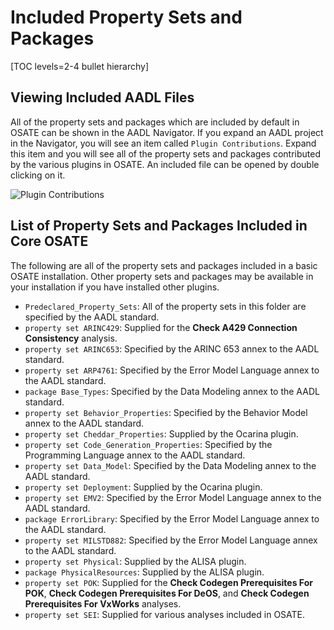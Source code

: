 <!--
Copyright (c) 2004-2024 Carnegie Mellon University and others. (see Contributors file). 
All Rights Reserved.

NO WARRANTY. ALL MATERIAL IS FURNISHED ON AN "AS-IS" BASIS. CARNEGIE MELLON UNIVERSITY MAKES NO WARRANTIES OF ANY
KIND, EITHER EXPRESSED OR IMPLIED, AS TO ANY MATTER INCLUDING, BUT NOT LIMITED TO, WARRANTY OF FITNESS FOR PURPOSE
OR MERCHANTABILITY, EXCLUSIVITY, OR RESULTS OBTAINED FROM USE OF THE MATERIAL. CARNEGIE MELLON UNIVERSITY DOES NOT
MAKE ANY WARRANTY OF ANY KIND WITH RESPECT TO FREEDOM FROM PATENT, TRADEMARK, OR COPYRIGHT INFRINGEMENT.

This program and the accompanying materials are made available under the terms of the Eclipse Public License 2.0
which is available at https://www.eclipse.org/legal/epl-2.0/
SPDX-License-Identifier: EPL-2.0

Created, in part, with funding and support from the United States Government. (see Acknowledgments file).

This program includes and/or can make use of certain third party source code, object code, documentation and other
files ("Third Party Software"). The Third Party Software that is used by this program is dependent upon your system
configuration. By using this program, You agree to comply with any and all relevant Third Party Software terms and
conditions contained in any such Third Party Software or separate license file distributed with such Third Party
Software. The parties who own the Third Party Software ("Third Party Licensors") are intended third party benefici-
aries to this license with respect to the terms applicable to their Third Party Software. Third Party Software li-
censes only apply to the Third Party Software and not any other portion of this program or this program as a whole.
-->
# Included Property Sets and Packages

[TOC levels=2-4 bullet hierarchy]

## Viewing Included AADL Files

All of the property sets and packages which are included by default in OSATE can be shown in the AADL Navigator. If you
expand an AADL project in the Navigator, you will see an item called `Plugin Contributions`. Expand this item and you
will see all of the property sets and packages contributed by the various plugins in OSATE. An included file can be
opened by double clicking on it.

![Plugin Contributions](images/PluginContributions.png)

## List of Property Sets and Packages Included in Core OSATE

The following are all of the property sets and packages included in a basic OSATE installation. Other property sets and
packages may be available in your installation if you have installed other plugins.

* `Predeclared_Property_Sets`: All of the property sets in this folder are specified by the AADL standard.
* `property set ARINC429`: Supplied for the **Check A429 Connection Consistency** analysis.
* `property set ARINC653`: Specified by the ARINC 653 annex to the AADL standard.
* `property set ARP4761`: Specified by the Error Model Language annex to the AADL standard.
* `package Base_Types`: Specified by the Data Modeling annex to the AADL standard.
* `property set Behavior_Properties`: Specified by the Behavior Model annex to the AADL standard.
* `property set Cheddar_Properties`: Supplied by the Ocarina plugin.
* `property set Code_Generation_Properties`: Specified by the Programming Language annex to the AADL standard.
* `property set Data_Model`: Specified by the Data Modeling annex to the AADL standard.
* `property set Deployment`: Supplied by the Ocarina plugin.
* `property set EMV2`: Specified by the Error Model Language annex to the AADL standard.
* `package ErrorLibrary`: Specified by the Error Model Language annex to the AADL standard.
* `property set MILSTD882`: Specified by the Error Model Language annex to the AADL standard.
* `property set Physical`: Supplied by the ALISA plugin.
* `package PhysicalResources`: Supplied by the ALISA plugin.
* `property set POK`: Supplied for the **Check Codegen Prerequisites For POK**, **Check Codegen Prerequisites For DeOS**, and **Check Codegen Prerequisites For VxWorks** analyses.
* `property set SEI`: Supplied for various analyses included in OSATE.